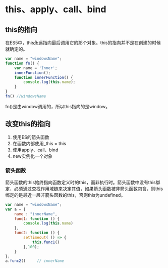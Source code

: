 # this、apply、call、bind

## this的指向

在ES5中，this永远指向最后调用它的那个对象。this的指向并不是在创建的时候就确定的。

```js
var name = "windowsName";
function fn() {
    var name = 'Inner';
    innerFunction();
    function innerFunction() {
        console.log(this.name);
    }
}
fn() //windowsName
```

fn\(\)是由window调用的，所以this指向的是window。

## 改变this的指向

1. 使用ES的箭头函数
2. 在函数内部使用\_this = this
3. 使用apply、call、bind
4. new实例化一个对象

### 箭头函数

箭头函数的this始终指向函数定义时的this，而非执行时。箭头函数中没有this绑定，必须通过查找作用域链来决定其值，如果箭头函数被非箭头函数包含，则this绑定的是最近一层非箭头函数的this，否则this为undefined。

```js
var name = "windowsName";
var a = {
    name : "innerName",
    func1: function () {
        console.log(this.name)     
    },
    func2: function () {
        setTimeout( () => {
            this.func1()
        },100);
    }
};
a.func2()     // innerName
```



